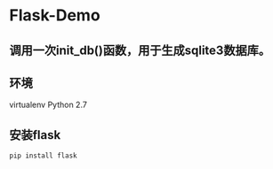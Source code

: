 # Flask-Demo

## 调用一次init_db()函数，用于生成sqlite3数据库。

## 环境
virtualenv
Python 2.7


## 安装flask
```Python
pip install flask
```
